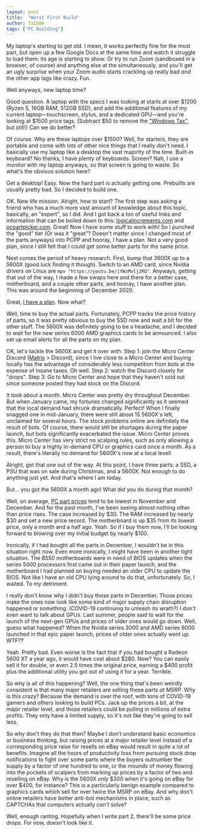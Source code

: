 ```yaml
---
layout: post
title:  "Worst First Build"
author: Ta180m
tags: ["PC Building"]
---
```



My laptop's starting to get old. I mean, it works perfectly fine for the most part, but open up a few Google Docs at the same time and watch it struggle to load them: its age is starting to show. Or try to run Zoom (sandboxed in a browser, of course) and anything else at the simultaneously, and you'll get an ugly surprise when your Zoom audio starts crackling up really bad *and* the other app lags like crazy. Fun.

Well anyways, new laptop time?

Good question. A laptop with the specs I was looking at starts at over $1200 (Ryzen 5, 16GB RAM, 512GB SSD), and add the additional features of my current laptop—touchscreen, stylus, and a dedicated GPU—and you're looking at $1500 price tags. (Subtract $50 to remove the ["Windows Tax"](https://en.wikipedia.org/wiki/Bundling_of_Microsoft_Windows#The_%22Windows_tax%22), but still!) Can we do better?

Of course. Why are these laptops over $1500? Well, for starters, they are portable and come with lots of other nice things that I really don't need. I basically use my laptop like a desktop the vast majority of the time. Built-in keyboard? No thanks, I have plenty of keyboards. Screen? Nah, I use a monitor with my laptop anyways, so that screen is going to waste. So what's the obvious solution here?

Get a desktop! Easy. Now the hard part is actually getting one. Prebuilts are usually pretty bad. So I decided to build one.

OK. New life mission. Alright, how to start? The first step was asking a friend who has a much more vast amount of knowledge about this topic, basically, an "expert", so I did. And I got back a ton of useful links and information that can be boiled down to this: [logicalincrements.com](https://www.logicalincrements.com/) and [pcpartpicker.com](https://pcpartpicker.com/). Great! Now I have some stuff to work with! So I punched the "good" tier (Or was it "great"? Doesn't matter since I changed most of the parts anyways) into PCPP and hooray, I have a plan. Not a very good plan, since I still felt that I could get some better parts for the same price.

Next comes the period of heavy research. First, bump that 3600X up to a 5600X (good luck finding it though). Switch to an AMD card, since Nvidia drivers on Linux are `mpv "https://youtu.be/iYWzMvlj2RQ"`. Anyways, getting that out of the way, I made a few swaps here and there for a better case, motherboard, and a couple other parts, and hooray, I have another plan. This was around the beginning of December 2020.

Great, [I have a plan](https://pcpartpicker.com/user/unixkcd/saved/#view=cPjHGX). Now what?

Well, time to buy the actual parts. Fortunately, PCPP tracks the price history of parts, so it was pretty obvious to buy the SSD now and wait a bit for the other stuff. The 5600X was definitely going to be a headache, and I decided to wait for the new series 6000 AMD graphics cards to be announced. I also set up email alerts for all the parts on my plan.

OK, let's tackle the 5600X and get it over with. Step 1: join the Micro Center Discord ([Matrix](https://matrix.org/) > Discord), since I live close to a Micro Center and buying locally has the advantage of considerably less competition from bots at the expense of insane taxes. Oh well. Step 2: watch the Discord closely for "drops". Step 3: Go to Micro Center and hope that they haven't sold out since someone posted they had stock on the Discord.

It took about a month. Micro Center was pretty dry throughout December. But when January came, my fortunes changed significantly as it seemed that the local demand had shrunk dramatically. Perfect! When I finally snagged one in mid-January, there were still about 15 5600X's left, unclaimed for several hours. The stock problems online are definitely the result of bots. Of course, there would still be shortages during the paper launch, but bots significantly exacerbated the issue. Micro Center proves this. Micro Center has very strict no scalping rules, such as only allowing a person to buy a highly in-demand CPU or graphics card once a month. As a result, there's literally no demand for 5600X's now at a local level!

Alright, got that one out of the way. At this point, I have three parts: a SSD, a PSU that was on sale during Christmas, and a 5600X. Not enough to do anything just yet. And that's where I am today.

But... you got the 5600X a month ago! What did you do during that month?

Well, on average, [PC part prices](pcpartpicker.com/trends/) tend to be lowest in November and December. And for the past month, I've been seeing almost nothing other than price rises. The case increased by $30. The RAM increased by nearly $30 and set a new price record. The motherboard is up $35 from its lowest price, only a month and a half ago. Yeah. So if I buy them now, I'll be looking forward to blowing over my initial budget by nearly $100.

Ironically, if I had bought all the parts in December, I wouldn't be in this situation right now. Even more ironically, I might have been in another tight situation. The B550 motherboards were in need of BIOS updates when the series 5000 processors first came out in their paper launch, and the motherboard I had planned on buying needed an older CPU to update the BIOS. Not like I have an old CPU lying around to do that, unfortunately. So, I waited. To my detriment.

I really don't know why I didn't buy those parts in December. Those prices make the ones now look like some kind of major supply chain disruption happened or something. (COVID-19 continuing to unleash its wrath?) I don't even want to talk about GPUs. Last summer, people said to wait for the launch of the next-gen GPUs and prices of older ones would go down. Well, guess what happened? When the Nvidia series 3000 and AMD series 6000 launched in that epic paper launch, prices of older ones actually went *up*. WTF??

Yeah. Pretty bad. Even worse is the fact that if you had bought a Radeon 5600 XT a year ago, it would have cost about $280. Now? You can easily sell it for double, or even 2.5 times the original price, earning a $400 profit plus the additional utility you got out of using it for a year. Terrible.

So why is all of this happening? Well, the one thing that's been weirdly consistent is that many major retailers are selling these parts *at MSRP*. Why is this crazy? Because the demand is over the roof, with tons of COVID-19 gamers and others looking to build PCs. Jack up the prices a bit, at the major retailer level, and those retailers could be pulling in millions of extra profits. They only have a limited supply, so it's not like they're going to sell less.

So why don't they do that then? Maybe I don't understand basic economics or business thinking, but raising prices at a major retailer level instead of a corresponding price raise for resells on eBay would result in quite a lot of benefits. Imagine all the hours of productivity loss from pursuing stock drop notifications to fight over some parts where the buyers outnumber the supply by a factor of one hundred to one, or the mounds of money flowing into the pockets of scalpers from marking up prices by a factor of two and reselling on eBay. Why is the 5600X *only* $300 when it's going on eBay for over $400, for instance? This is a particularly benign example compared to graphics cards which sell for over twice the MSRP on eBay. And why don't online retailers have better anti-bot mechanisms in place, such as CAPTCHAs that computers actually *can't* solve?

Well, enough ranting. Hopefully when I write part 2, there'll be some price drops. For now, doesn't look like it.

